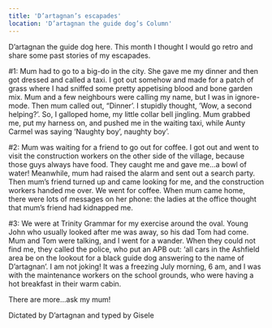 ```yaml
---
title: 'D’artagnan’s escapades'
location: 'D’artagnan the guide dog’s Column'
---
```

D’artagnan the guide dog here. This month I thought I would go retro and share some past stories of my escapades.

#1: Mum had to go to a big-do in the city. She gave me my dinner and then got dressed and called a taxi. I got out somehow and made for a patch of grass where I had sniffed some pretty appetising blood and bone garden mix. Mum and a few neighbours were calling my name, but I was in ignore-mode. Then mum called out, “Dinner’. I stupidly thought, ’Wow, a second helping?’. So, I galloped home, my little collar bell jingling. Mum grabbed me, put my harness on, and pushed me in the waiting taxi, while Aunty Carmel was saying ‘Naughty boy’, naughty boy’.

#2: Mum was waiting for a friend to go out for coffee. I got out and went to visit the construction workers on the other side of the village, because those guys always have food. They caught me and gave me…a bowl of water! Meanwhile, mum had raised the alarm and sent out a search party. Then mum’s friend turned up and came looking for me, and the construction workers handed me over. We went for coffee. When mum came home, there were lots of messages on her phone: the ladies at the office thought that mum’s friend had kidnapped me.

#3: We were at Trinity Grammar for my exercise around the oval. Young John who usually looked after me was away, so his dad Tom had come. Mum and Tom were talking, and I went for a wander. When they could not find me, they called the police, who put an APB out: ‘all cars in the Ashfield area be on the lookout for a black guide dog answering to the name of D’artagnan’. I am not joking! It was a freezing July morning, 6 am, and I was with the maintenance workers on the school grounds, who were having a hot breakfast in their warm cabin.

There are more…ask my mum!

Dictated by D’artagnan and typed by Gisele
